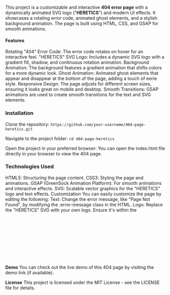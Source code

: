 This project is a customizable and interactive **404 error page** with a dynamically animated SVG logo ("**HERETICS**") and modern UI effects. It showcases a rotating error code, animated ghost elements, and a stylish background animation. The page is built using HTML, CSS, and GSAP for smooth animations.

#### Features
Rotating "404" Error Code: The error code rotates on hover for an interactive feel.
"HERETICS" SVG Logo: Includes a dynamic SVG logo with a gradient fill, shadow, and continuous rotation animation.
Background Animation: The background features a gradient animation that shifts colors for a more dynamic look.
Ghost Animation: Animated ghost elements that appear and disappear at the bottom of the page, adding a touch of eerie style.
Responsive Design: The page adjusts for different screen sizes, ensuring it looks great on mobile and desktop.
Smooth Transitions: GSAP animations are used to create smooth transitions for the text and SVG elements.

### Installation
Clone the repository:
`https://github.com/your-username/404-page-heretics.git`

Navigate to the project folder:
`cd 404-page-heretics`

Open the project in your preferred browser:
You can open the index.html file directly in your browser to view the 404 page.

### Technologies Used
HTML5: Structuring the page content.
CSS3: Styling the page and animations.
GSAP (GreenSock Animation Platform): For smooth animations and interactive effects.
SVG: Scalable vector graphics for the "HERETICS" logo and text effects.
Customization
You can easily customize the page by editing the following:
Text: Change the error message, like "Page Not Found", by modifying the .error-message class in the HTML.
Logo: Replace the "HERETICS" SVG with your own logo. Ensure it's within the <svg> tag and adjust the viewBox for the correct aspect ratio

**Demo**
You can check out the live demo of this 404 page by visiting the demo link (if available).

**License**
This project is licensed under the MIT License - see the LICENSE file for details.
